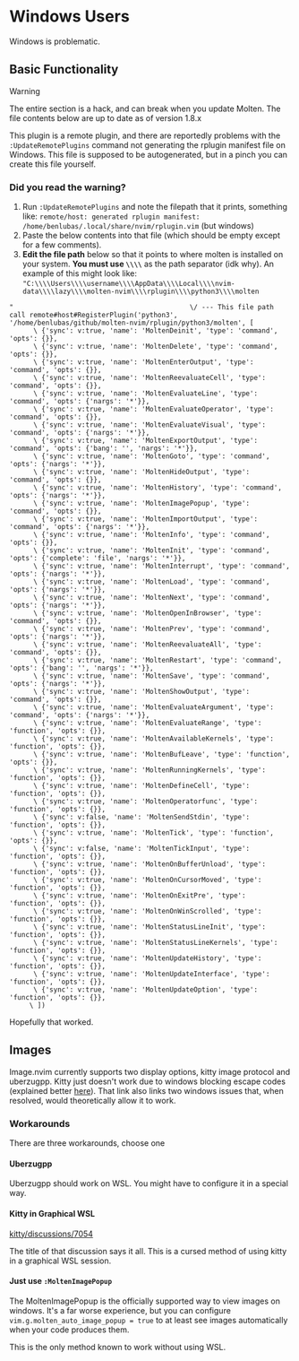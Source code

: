 # Windows Users

Windows is problematic.

## Basic Functionality

> [!WARNING]
> The entire section is a hack, and can break when you update Molten. The file contents below are up to
> date as of version 1.8.x

This plugin is a remote plugin, and there are reportedly problems with the `:UpdateRemotePlugins`
command not generating the rplugin manifest file on Windows. This file is supposed to be
autogenerated, but in a pinch you can create this file yourself.

### Did you read the warning?

1. Run `:UpdateRemotePlugins` and note the filepath that it prints, something like: `remote/host:
   generated rplugin manifest: /home/benlubas/.local/share/nvim/rplugin.vim` (but windows)
2. Paste the below contents into that file (which should be empty except for a few comments).
3. **Edit the file path** below so that it points to where molten is installed on your system. **You
   must use `\\\\`** as the path separator (idk why).
   An example of this might look like:
   `"C:\\\\Users\\\\username\\\\AppData\\\\Local\\\\nvim-data\\\\lazy\\\\molten-nvim\\\\rplugin\\\\python3\\\\molten`
```vim
"                                            \/ --- This file path
call remote#host#RegisterPlugin('python3', '/home/benlubas/github/molten-nvim/rplugin/python3/molten', [
      \ {'sync': v:true, 'name': 'MoltenDeinit', 'type': 'command', 'opts': {}},
      \ {'sync': v:true, 'name': 'MoltenDelete', 'type': 'command', 'opts': {}},
      \ {'sync': v:true, 'name': 'MoltenEnterOutput', 'type': 'command', 'opts': {}},
      \ {'sync': v:true, 'name': 'MoltenReevaluateCell', 'type': 'command', 'opts': {}},
      \ {'sync': v:true, 'name': 'MoltenEvaluateLine', 'type': 'command', 'opts': {'nargs': '*'}},
      \ {'sync': v:true, 'name': 'MoltenEvaluateOperator', 'type': 'command', 'opts': {}},
      \ {'sync': v:true, 'name': 'MoltenEvaluateVisual', 'type': 'command', 'opts': {'nargs': '*'}},
      \ {'sync': v:true, 'name': 'MoltenExportOutput', 'type': 'command', 'opts': {'bang': '', 'nargs': '*'}},
      \ {'sync': v:true, 'name': 'MoltenGoto', 'type': 'command', 'opts': {'nargs': '*'}},
      \ {'sync': v:true, 'name': 'MoltenHideOutput', 'type': 'command', 'opts': {}},
      \ {'sync': v:true, 'name': 'MoltenHistory', 'type': 'command', 'opts': {'nargs': '*'}},
      \ {'sync': v:true, 'name': 'MoltenImagePopup', 'type': 'command', 'opts': {}},
      \ {'sync': v:true, 'name': 'MoltenImportOutput', 'type': 'command', 'opts': {'nargs': '*'}},
      \ {'sync': v:true, 'name': 'MoltenInfo', 'type': 'command', 'opts': {}},
      \ {'sync': v:true, 'name': 'MoltenInit', 'type': 'command', 'opts': {'complete': 'file', 'nargs': '*'}},
      \ {'sync': v:true, 'name': 'MoltenInterrupt', 'type': 'command', 'opts': {'nargs': '*'}},
      \ {'sync': v:true, 'name': 'MoltenLoad', 'type': 'command', 'opts': {'nargs': '*'}},
      \ {'sync': v:true, 'name': 'MoltenNext', 'type': 'command', 'opts': {'nargs': '*'}},
      \ {'sync': v:true, 'name': 'MoltenOpenInBrowser', 'type': 'command', 'opts': {}},
      \ {'sync': v:true, 'name': 'MoltenPrev', 'type': 'command', 'opts': {'nargs': '*'}},
      \ {'sync': v:true, 'name': 'MoltenReevaluateAll', 'type': 'command', 'opts': {}},
      \ {'sync': v:true, 'name': 'MoltenRestart', 'type': 'command', 'opts': {'bang': '', 'nargs': '*'}},
      \ {'sync': v:true, 'name': 'MoltenSave', 'type': 'command', 'opts': {'nargs': '*'}},
      \ {'sync': v:true, 'name': 'MoltenShowOutput', 'type': 'command', 'opts': {}},
      \ {'sync': v:true, 'name': 'MoltenEvaluateArgument', 'type': 'command', 'opts': {'nargs': '*'}},
      \ {'sync': v:true, 'name': 'MoltenEvaluateRange', 'type': 'function', 'opts': {}},
      \ {'sync': v:true, 'name': 'MoltenAvailableKernels', 'type': 'function', 'opts': {}},
      \ {'sync': v:true, 'name': 'MoltenBufLeave', 'type': 'function', 'opts': {}},
      \ {'sync': v:true, 'name': 'MoltenRunningKernels', 'type': 'function', 'opts': {}},
      \ {'sync': v:true, 'name': 'MoltenDefineCell', 'type': 'function', 'opts': {}},
      \ {'sync': v:true, 'name': 'MoltenOperatorfunc', 'type': 'function', 'opts': {}},
      \ {'sync': v:false, 'name': 'MoltenSendStdin', 'type': 'function', 'opts': {}},
      \ {'sync': v:true, 'name': 'MoltenTick', 'type': 'function', 'opts': {}},
      \ {'sync': v:false, 'name': 'MoltenTickInput', 'type': 'function', 'opts': {}},
      \ {'sync': v:true, 'name': 'MoltenOnBufferUnload', 'type': 'function', 'opts': {}},
      \ {'sync': v:true, 'name': 'MoltenOnCursorMoved', 'type': 'function', 'opts': {}},
      \ {'sync': v:true, 'name': 'MoltenOnExitPre', 'type': 'function', 'opts': {}},
      \ {'sync': v:true, 'name': 'MoltenOnWinScrolled', 'type': 'function', 'opts': {}},
      \ {'sync': v:true, 'name': 'MoltenStatusLineInit', 'type': 'function', 'opts': {}},
      \ {'sync': v:true, 'name': 'MoltenStatusLineKernels', 'type': 'function', 'opts': {}},
      \ {'sync': v:true, 'name': 'MoltenUpdateHistory', 'type': 'function', 'opts': {}},
      \ {'sync': v:true, 'name': 'MoltenUpdateInterface', 'type': 'function', 'opts': {}},
      \ {'sync': v:true, 'name': 'MoltenUpdateOption', 'type': 'function', 'opts': {}},
     \ ])
```

Hopefully that worked.

## Images

Image.nvim currently supports two display options, kitty image protocol and uberzugpp. Kitty just
doesn't work due to windows blocking escape codes (explained better
[here](https://github.com/wez/wezterm/issues/1673#issuecomment-1054311400)). That link also links
two windows issues that, when resolved, would theoretically allow it to work.

### Workarounds

There are three workarounds, choose one
#### Uberzugpp

Uberzugpp should work on WSL. You might have to configure it in a special way.

#### Kitty in Graphical WSL

[kitty/discussions/7054](https://github.com/kovidgoyal/kitty/discussions/7054)

The title of that discussion says it all. This is a cursed method of using kitty in a graphical WSL
session.

#### Just use `:MoltenImagePopup`

The MoltenImagePopup is the officially supported way to view images on windows. It's a far worse
experience, but you can configure `vim.g.molten_auto_image_popup = true` to at least see images
automatically when your code produces them.

This is the only method known to work without using WSL.
